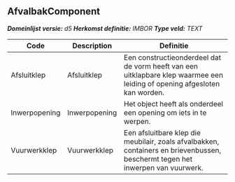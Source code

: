 ﻿## AfvalbakComponent

*__Domeinlijst versie:__ d5*
*__Herkomst definitie:__ IMBOR*
*__Type veld:__ TEXT*

|__Code__ |__Description__ |__Definitie__	|
|	---	|	---	|   ---	| 
| Afsluitklep | Afsluitklep | Een constructieonderdeel dat de vorm heeft van een uitklapbare klep waarmee een leiding of opening afgesloten kan worden. |
| Inwerpopening | Inwerpopening | Het object heeft als onderdeel een opening om iets in te werpen. |
| Vuurwerkklep | Vuurwerkklep | Een afsluitbare klep die meubilair, zoals afvalbakken, containers en brievenbussen, beschermt tegen het inwerpen van vuurwerk. |
